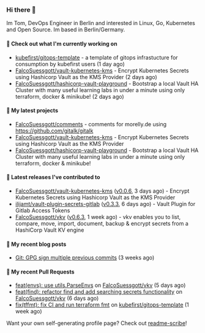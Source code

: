 ### Hi there 👋

Im Tom, DevOps Engineer in Berlin and interested in Linux, Go, Kubernetes and Open Source.
Im based in Berlin/Germany.

#### 👷 Check out what I'm currently working on

- [kubefirst/gitops-template](https://github.com/kubefirst/gitops-template) - a template of gitops infrastucture for consumption by kubefirst users (1 day ago)
- [FalcoSuessgott/vault-kubernetes-kms](https://github.com/FalcoSuessgott/vault-kubernetes-kms) - Encrypt Kubernetes Secrets using Hashicorp Vault as the KMS Provider (2 days ago)
- [FalcoSuessgott/hashicorp-vault-playground](https://github.com/FalcoSuessgott/hashicorp-vault-playground) - Bootstrap a local Vault HA Cluster with many useful learning labs in under a minute using only terraform, docker &amp; minikube! (2 days ago)

#### 🌱 My latest projects

- [FalcoSuessgott/comments](https://github.com/FalcoSuessgott/comments) - comments for morelly.de using https://github.com/gitalk/gitalk
- [FalcoSuessgott/vault-kubernetes-kms](https://github.com/FalcoSuessgott/vault-kubernetes-kms) - Encrypt Kubernetes Secrets using Hashicorp Vault as the KMS Provider
- [FalcoSuessgott/hashicorp-vault-playground](https://github.com/FalcoSuessgott/hashicorp-vault-playground) - Bootstrap a local Vault HA Cluster with many useful learning labs in under a minute using only terraform, docker &amp; minikube!

#### 🔭 Latest releases I've contributed to

- [FalcoSuessgott/vault-kubernetes-kms](https://github.com/FalcoSuessgott/vault-kubernetes-kms) ([v0.0.6](https://github.com/FalcoSuessgott/vault-kubernetes-kms/releases/tag/v0.0.6), 3 days ago) - Encrypt Kubernetes Secrets using Hashicorp Vault as the KMS Provider
- [ilijamt/vault-plugin-secrets-gitlab](https://github.com/ilijamt/vault-plugin-secrets-gitlab) ([v0.3.3](https://github.com/ilijamt/vault-plugin-secrets-gitlab/releases/tag/v0.3.3), 6 days ago) - Vault Plugin for Gitlab Access Tokens
- [FalcoSuessgott/vkv](https://github.com/FalcoSuessgott/vkv) ([v0.6.3](https://github.com/FalcoSuessgott/vkv/releases/tag/v0.6.3), 1 week ago) - vkv enables you to list, compare, move, import, document, backup &amp; encrypt secrets from a HashiCorp Vault KV engine

#### 📜 My recent blog posts

- [Git: GPG sign multiple previous commits](https://morelly.de/post/20240328_git_gpg_sign_commits/) (3 weeks ago)

#### 🔨 My recent Pull Requests

- [feat(envs): use utils.ParseEnvs](https://github.com/FalcoSuessgott/vkv/pull/238) on [FalcoSuessgott/vkv](https://github.com/FalcoSuessgott/vkv) (5 days ago)
- [feat(find): refactor find and add searching secrets functionality](https://github.com/FalcoSuessgott/vkv/pull/237) on [FalcoSuessgott/vkv](https://github.com/FalcoSuessgott/vkv) (6 days ago)
- [fix(tffmt): fix CI and run terraform fmt](https://github.com/kubefirst/gitops-template/pull/744) on [kubefirst/gitops-template](https://github.com/kubefirst/gitops-template) (1 week ago)

Want your own self-generating profile page? Check out [readme-scribe](https://github.com/muesli/readme-scribe)!
